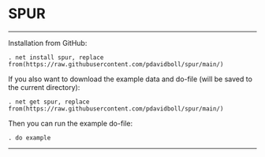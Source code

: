# SPUR

---

Installation from GitHub:

    . net install spur, replace from(https://raw.githubusercontent.com/pdavidboll/spur/main/)

If you also want to download the example data and do-file (will be saved to the current directory):

    . net get spur, replace from(https://raw.githubusercontent.com/pdavidboll/spur/main/)

Then you can run the example do-file:

    . do example
---

